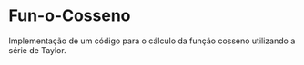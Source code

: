# Fun-o-Cosseno
Implementação de um código para o cálculo da função cosseno utilizando a série de Taylor. 
